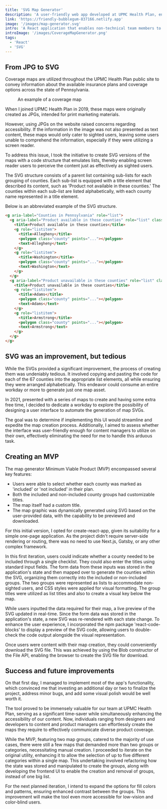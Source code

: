 ```yaml
---
title: 'SVG Map Generator'
description: 'A user-friendly web app developed at UPMC Health Plan, enabling effortless creation of SVG-based maps to communicate insurance plans and coverage options across Pennsylvania. Its iterative development provided multi-category support, increased accessibility, and time-saving benefits for designers, product managers, and more.'
link: 'https://friendly-bubblegum-837166.netlify.app'
image: '/images/map-generator.svg'
intro: 'A React application that enables non-technical team members to create SVG coverage maps. Its intuitive interface and iterative improvements made it a valuable time-saving tool for various team members, while enhancing accessibility for all users.'
introImage: '/images/CoverageMapGenerator.png'
tags:
  - 'React'
  - 'SVG'
---
```


## From JPG to SVG

Coverage maps are utilized throughout the UPMC Health Plan public site to convey information about the available insurance plans and coverage options across the state of Pennsylvania.

<figure class="project-detail-image">
    <img src="/images/map-example.png" alt="" />
    <figcaption>An example of a coverage map</figcaption>
</figure>

When I joined UPMC Health Plan in 2019, these maps were originally created as JPGs, intended for print marketing materials.

However, using JPGs on the website raised concerns regarding accessibility. If the information in the image was not also presented as text content, these maps would only cater to sighted users, leaving some users unable to comprehend the information, especially if they were utilizing a screen reader.

To address this issue, I took the initiative to create SVG versions of the maps with a code structure that emulates lists, thereby enabling screen reader users to perceive the content just as effectively as sighted users.

The SVG structure consists of a parent list containing sub-lists for each grouping of counties. Each sub-list is equipped with a title element that described its content, such as 'Product not available in these counties.' The counties within each sub-list are listed alphabetically, with each county name represented in a title element.

Below is an abbreviated example of the SVG structure.

```html
<g aria-label="Counties in Pennsylvania" role="list">
  <g aria-label="Product available in these counties" role="list" class="map-0">
    <title>Product available in these counties</title>
    <g role="listitem">
      <title>Allegheny</title>
      <polygon class="county" points="..."></polygon>
      <text>Allegheny</text>
    </g>
    <g role="listitem">
      <title>Washington</title>
      <polygon class="county" points="..."></polygon>
      <text>Washington</text>
    </g>
  </g>
  <g aria-label="Product unavailable in these counties" role="list" class="map-not-included">
    <title>Product unavailable in these counties</title>
    <g role="listitem">
      <title>Adams</title>
      <polygon class="county" points="..."></polygon>
      <text>Adams</text>
    </g>
    <g role="listitem">
      <title>Armstrong</title>
      <polygon class="county" points="..."></polygon>
      <text>Armstrong</text>
    </g>
  </g>
</g>
```

<!-- <p class="codepen" data-height="300" data-default-tab="html" data-slug-hash="ZEmwLYP" data-user="maxleee" style="height: 300px; box-sizing: border-box; display: flex; align-items: center; justify-content: center; border: 2px solid; margin: 1em 0; padding: 1em;">
  <span>See the Pen <a href="https://codepen.io/maxleee/pen/ZEmwLYP">
  SVG Map Syntax</a> by Max (<a href="https://codepen.io/maxleee">@maxleee</a>)
  on <a href="https://codepen.io">CodePen</a>.</span>
</p>
<script async src="https://cpwebassets.codepen.io/assets/embed/ei.js"></script> -->

## SVG was an improvement, but tedious

While the SVGs provided a significant improvement, the process of creating them was undeniably tedious. It involved copying and pasting the code for each of the 67 counties into the appropriate list elements, all while ensuring they were arranged alphabetically. This endeavor could consume an entire workday or more to generate just one map asset.

In 2021, presented with a series of maps to create and having some extra free time, I decided to dedicate a workday to explore the possibility of designing a user interface to automate the generation of map SVGs.

The goal was to determine if implementing this UI would streamline and expedite the map creation process. Additionally, I aimed to assess whether the interface was user-friendly enough for content managers to utilize on their own, effectively eliminating the need for me to handle this arduous task.

## Creating an MVP

The map generator Minimum Viable Product (MVP) encompassed several key features:

- Users were able to select whether each county was marked as 'included' or 'not included' in their plan.
- Both the included and non-included county groups had customizable titles.
- The map itself had a custom title.
- The map graphic was dynamically generated using SVG based on the user-provided data, with the capability to be previewed and downloaded.

For this initial version, I opted for create-react-app, given its suitability for a simple one-page application. As the project didn't require server-side rendering or routing, there was no need to use Next.js, Gatsby, or any other complex framework.

In this first iteration, users could indicate whether a county needed to be included through a single checklist. They could also enter the titles using standard input fields. The form data from these inputs was stored in the application's state and then mapped over to generate the counties within the SVG, organizing them correctly into the included or non-included groups. The two groups were represented as lists to accommodate non-sighted users, and CSS styles were applied for visual formatting. The group titles were utilized as list titles and also to create a visual key below the map.

While users inputted the data required for their map, a live preview of the SVG updated in real-time. Since the form data was stored in the application's state, a new SVG was re-rendered with each state change. To enhance the user experience, I incorporated the npm package 'react-code-blocks' to display a preview of the SVG code, allowing users to double-check the code output alongside the visual representation.

Once users were content with their map creation, they could conveniently download the SVG file. This was achieved by using the Blob constructor of the File API, enabling the browser to create the SVG file for download.

## Success and future improvements

On that first day, I managed to implement most of the app's functionality, which convinced me that investing an additional day or two to finalize the project, address minor bugs, and add some visual polish would be well worth it.

The tool proved to be immensely valuable for our team at UPMC Health Plan, serving as a significant time-saver while simultaneously enhancing the accessibility of our content. Now, individuals ranging from designers and developers to content and product managers can effortlessly create the maps they require to effectively communicate diverse product coverage.

While the MVP, featuring two map groups, catered to the majority of use cases, there were still a few maps that demanded more than two groups or categories, necessitating manual creation. I proceeded to iterate on the original utility, enhancing it to allow the selection of up to five different categories within a single map. This undertaking involved refactoring how the state was stored and manipulated to create the groups, along with developing the frontend UI to enable the creation and removal of groups, instead of one big list.

For the next planned iteration, I intend to expand the options for fill colors and patterns, ensuring enhanced contrast between the groups. This improvement will make the tool even more accessible for low-vision and color-blind users.

